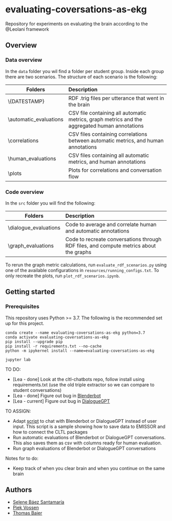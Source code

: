 # evaluating-coversations-as-ekg

Repository for experiments on evaluating the brain according to the @Leolani framework

## Overview

### Data overview

In the `data` folder you wil find a folder per student group. Inside each group there are two scenarios. The structure
of each scenario is the following:

| Folders                   | Description     |
| ------------------------- | :-------------- |
| \\{DATESTAMP}             | RDF .trig files per utterance that went in the brain |
| \\automatic_evaluations   | CSV file containing all automatic metrics, graph metrics and the aggregated human annotations |
| \\correlations            | CSV files containing correlations between automatic metrics, and human annotations |
| \\human_evaluations       | CSV files containing all automatic metrics, and human annotations |
| \\plots                   | Plots for correlations and conversation flow |

### Code overview

In the `src` folder you will find the following:

| Folders                   | Description     |
| ------------------------- | :-------------- |
| \\dialogue_evaluations     | Code to average and correlate human and automatic annotations |
| \\graph_evaluations       | Code to recreate conversations through RDF files, and compute metrics about the graphs |

To rerun the graph metric calculations, run `evaluate_rdf_scenarios.py` using one of the available configurations
in `resources/running_configs.txt`. To only recreate the plots, run `plot_rdf_scenarios.ipynb`.

## Getting started

### Prerequisites

This repository uses Python >= 3.7. The following is the recommended set up for this project.

```
conda create --name evaluating-coversations-as-ekg python=3.7
conda activate evaluating-coversations-as-ekg
pip install --upgrade pip
pip install -r requirements.txt --no-cache
python -m ipykernel install --name=evaluating-coversations-as-ekg

jupyter lab
```

TO DO:

- [Lea - done] Look at the cltl-chatbots repo, follow install using requirements.txt  (use the old triple extractor so
  we can compare to student conversations)
- [Lea - done] Figure out bug
  in [Blenderbot](https://github.com/leolani/cltl-chatbots/blob/main/src/notebooks/conversation_between_dialogueGpt_and_Leolani.ipynb)
- [Lea - current] Figure out bug
  in [DialogueGPT](https://github.com/leolani/cltl-chatbots/blob/main/src/notebooks/conversation_between_dialogueGpt_and_Leolani.ipynb)

TO ASSIGN:

- Adapt [script](https://github.com/leolani/cltl-chatbots/blob/main/src/notebooks/lets-chat_with_a_brain_replier.ipynb)
  to chat with Blenderbot or DialogueGPT instead of user input. This script is a sample showing how to save data to
  EMISSOR and how to connect the CLTL packages
- Run automatic evaluations of Blenderbot or DialogueGPT conversations. This also saves them as csv with columns ready
  for human evaluation.
- Run graph evaluations of Blenderbot or DialogueGPT conversations

Notes for to do:

- Keep track of when you clear brain and when you continue on the same brain

## Authors

* [Selene Báez Santamaría](https://selbaez.github.io/)
* [Piek Vossen](https://github.com/piekvossen)
* [Thomas Baier](https://www.linkedin.com/in/thomas-baier-05519030/)
